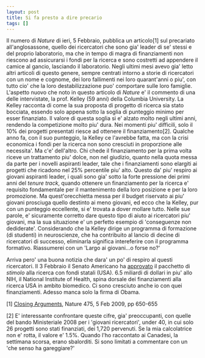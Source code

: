 ```yaml
---
layout: post
title: Si fa presto a dire precario
tags: []
---
```


Il numero di *Nature* di ieri, 5 Febbraio, pubblica un articolo[1] sul precariato all'anglosassone, quello dei ricercatori che sono gia' leader di se' stessi e del proprio laboratorio, ma che in tempo di magra di finanziamenti non riescono ad assicurarsi i fondi per la ricerca e sono costretti ad appendere il camice al gancio, lasciando il laboratorio. Negli ultimi mesi avevo gia' letto altri articoli di questo genere, sempre centrati intorno a storie di ricercatori con un nome e cognome, dei loro fallimenti nei loro quarant'anni o piu', con tutto cio' che la loro destabilizzazione puo' comportare sulle loro famiglie.
L'aspetto nuovo che noto in questo articolo di *Nature* e' il commento di una delle intervistate, la prof. Kelley (59 anni) della Columbia University. La Kelley racconta di come la sua proposta di progetto di ricerca sia stato bocciata, essendo solo appena sotto la soglia di punteggio minimo per esser finanziato. Il valore di questa soglia si e' alzato molto negli ultimi anni, rendendo la competizione molto piu' dura. Nei momenti piu' difficili, solo il 10% dei progetti presentati riesce ad ottenere il finanziamento[2]. Qualche anno fa, con il suo punteggio, la Kelley ce l'avrebbe fatta, ma con la crisi economica i fondi per la ricerca non sono cresciuti in proporzione alle necessita'. Ma c'e' dell'altro. Chi chede il finanziamento per la prima volta riceve un trattamento piu' dolce, non nel giudizio, quanto nella quota messa da parte per i novelli aspiranti leader, tale che i finanziamenti sono elargiti ai progetti che ricadono nel 25% percentile piu' alto. Questo da' piu' respiro ai giovani aspiranti leader, i quali sono gia' sotto la forte pressione dei primi anni del *tenure track*, quando ottenere un finanziamento per la ricerca e' requisito fondamentale per il mantenimento della loro posizione e per la loro promozione. Ma quest'orecchietta messa per il budget riservato ai piu' giovani prosciuga quello destinto ai meno giovani, ed ecco che la Kelley, pur con un punteggio eccellente, si e' trovata a dover mollare tutto. Nelle sue parole, e' sicuramente corretto dare questo tipo di aiuto ai ricercatori piu' giovani, ma la sua situazione e' un perfetto esempio di 'conseguenze non dediderate'. Considerando che la Kelley dirige un programma di formazione (di studenti) in neuroscienze, che ha contribuito al lancio di decine di ricercatori di successo, eliminarla significa intereferire con il programma formativo. Riassumerei con un 'Largo ai giovani...o forse no?'

Arriva pero' una buona notizia che dara' un po' di respiro al questi ricercatori. Il 3 Febbraio il Senato Americano ha [approvato](http://biotechniques.com/default.asp?page=news&subsection=article_display&id=593) il pacchetto di *stimolo* alla ricerca con fondi statali (USA). 6.5 miliardi di dollari in piu' allo NIH, il National Institute of Health, spina dorsale dei finanziamenti alla ricerca USA in ambito biomedico. Ci sono cresciuto anche io con quei finanziamenti. Adesso manca solo la firma di Obama.

[1] [Closing Arguments](http://dx.doi.org/doi:10.1038/457650a), Nature 475, 5 Feb 2009, pp 650-655

[2] E' interessante confrontare queste cifre, gia' preoccupanti, con quelle del bando Ministeriale 2008 per i 'giovani ricercatori', under 40, in cui solo 26 progetti sono stati finanziati, dei 1,720 pervenuti. Se la mia calcolatrice non e' rotta, il valore e' 1.5%. Quando l'ho raccontato ai Canadesi, la settimana scorsa, erano sbalorditi. Si sono limitati a commentare con un 'che senso ha gareggiare?'
